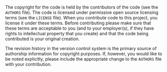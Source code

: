 The copyright for the code is held by the contributors of the code (see the
`AUTHORS` file). The code is licensed under permissive open source licensing
terms (see the `LICENSE` file). When you contribute code to this project, you
license it under these terms. Before contributing please make sure that these
terms are acceptable to you (and to your employer(s), if they have rights to
intellectual property that you create) and that the code being contributed is
your original creation.

The revision history in the version control system is the primary source of
authorship information for copyright purposes. If, however, you would like to
be noted explicitly, please include the appropriate change to the `AUTHORS`
file with your contribution.
